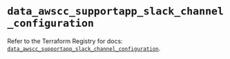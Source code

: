 # `data_awscc_supportapp_slack_channel_configuration`

Refer to the Terraform Registry for docs: [`data_awscc_supportapp_slack_channel_configuration`](https://registry.terraform.io/providers/hashicorp/awscc/0.70.0/docs/data-sources/supportapp_slack_channel_configuration).
